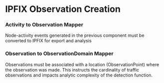 # IPFIX Observation Creation

  ### Activity to Observation Mapper
  Node-activity events generated in the previous component must be converted to IPFIX for export and analysis

  ### Observation to ObservationDomain Mapper
  Observations must be associated with a location (ObservationPoint) where the observation was made. This instructs the cardinality of traffic observations and impacts analytic complexity of the detection function.